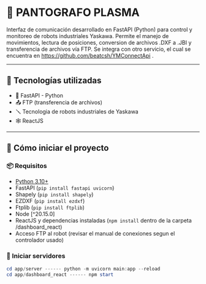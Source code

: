 # 🤖 PANTOGRAFO PLASMA

Interfaz de comunicación desarrollado en FastAPI (Python) para control y monitoreo de robots industriales Yaskawa. Permite el manejo de movimientos, lectura de posiciones, conversion de archivos .DXF a .JBI y transferencia de archivos vía FTP. Se integra con otro servicio, el cual se encuentra en https://github.com/beatcsh/YMConnectApi .

---

## 🧩 Tecnologías utilizadas

- 🐍 FastAPI - Python
- 📤 FTP (transferencia de archivos)
- 🪛 Tecnologia de robots industriales de Yaskawa
- 🕸️ ReactJS

---

## 🚀 Cómo iniciar el proyecto

### 📦 Requisitos

- [Python 3.10+](https://www.python.org/)
- FastAPI (`pip install fastapi uvicorn`)
- Shapely (`pip install shapely`)
- EZDXF (`pip install ezdxf`)
- Ftplib (`pip install ftplib`)
- Node [^20.15.0]
- ReactJS y dependencias instaladas (`npm install` dentro de la carpeta /dashboard_react)
- Acceso FTP al robot (revisar el manual de conexiones segun el controlador usado)

### 🏃 Iniciar servidores

```PowerShell o CMD
cd app/server ------ python -m uvicorn main:app --reload
cd app/dashboard_react ------ npm start
